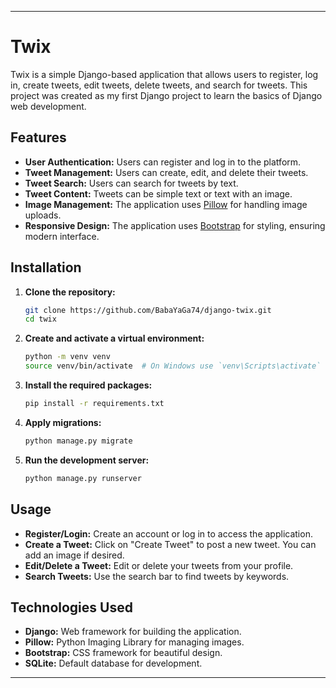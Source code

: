 
---

# Twix

Twix is a simple Django-based application that allows users to register, log in, create tweets, edit tweets, delete tweets, and search for tweets. This project was created as my first Django project to learn the basics of Django web development.

## Features

- **User Authentication:** Users can register and log in to the platform.
- **Tweet Management:** Users can create, edit, and delete their tweets.
- **Tweet Search:** Users can search for tweets by text.
- **Tweet Content:** Tweets can be simple text or text with an image.
- **Image Management:** The application uses [Pillow](https://python-pillow.org/) for handling image uploads.
- **Responsive Design:** The application uses [Bootstrap](https://getbootstrap.com/) for styling, ensuring modern interface.

## Installation

1. **Clone the repository:**

   ```bash
   git clone https://github.com/BabaYaGa74/django-twix.git
   cd twix
   ```

2. **Create and activate a virtual environment:**

   ```bash
   python -m venv venv
   source venv/bin/activate  # On Windows use `venv\Scripts\activate`
   ```

3. **Install the required packages:**

   ```bash
   pip install -r requirements.txt
   ```

4. **Apply migrations:**

   ```bash
   python manage.py migrate
   ```

5. **Run the development server:**

   ```bash
   python manage.py runserver
   ```

## Usage

- **Register/Login:** Create an account or log in to access the application.
- **Create a Tweet:** Click on "Create Tweet" to post a new tweet. You can add an image if desired.
- **Edit/Delete a Tweet:** Edit or delete your tweets from your profile.
- **Search Tweets:** Use the search bar to find tweets by keywords.

## Technologies Used

- **Django:** Web framework for building the application.
- **Pillow:** Python Imaging Library for managing images.
- **Bootstrap:** CSS framework for beautiful design.
- **SQLite:** Default database for development.

---
